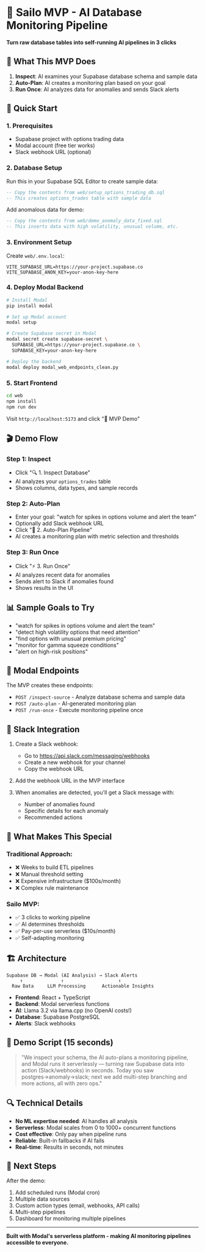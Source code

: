 # 🚀 Sailo MVP - AI Database Monitoring Pipeline

**Turn raw database tables into self-running AI pipelines in 3 clicks**

## 🎯 What This MVP Does

1. **Inspect**: AI examines your Supabase database schema and sample data
2. **Auto-Plan**: AI creates a monitoring plan based on your goal
3. **Run Once**: AI analyzes data for anomalies and sends Slack alerts

## 🏁 Quick Start

### 1. Prerequisites

- Supabase project with options trading data
- Modal account (free tier works)
- Slack webhook URL (optional)

### 2. Database Setup

Run this in your Supabase SQL Editor to create sample data:

```sql
-- Copy the contents from web/setup_options_trading_db.sql
-- This creates options_trades table with sample data
```

Add anomalous data for demo:

```sql
-- Copy the contents from web/demo_anomaly_data_fixed.sql
-- This inserts data with high volatility, unusual volume, etc.
```

### 3. Environment Setup

Create `web/.env.local`:

```env
VITE_SUPABASE_URL=https://your-project.supabase.co
VITE_SUPABASE_ANON_KEY=your-anon-key-here
```

### 4. Deploy Modal Backend

```bash
# Install Modal
pip install modal

# Set up Modal account
modal setup

# Create Supabase secret in Modal
modal secret create supabase-secret \
  SUPABASE_URL=https://your-project.supabase.co \
  SUPABASE_KEY=your-anon-key-here

# Deploy the backend
modal deploy modal_web_endpoints_clean.py
```

### 5. Start Frontend

```bash
cd web
npm install
npm run dev
```

Visit `http://localhost:5173` and click "🚀 MVP Demo"

## 🎬 Demo Flow

### Step 1: Inspect

- Click "🔍 1. Inspect Database"
- AI analyzes your `options_trades` table
- Shows columns, data types, and sample records

### Step 2: Auto-Plan

- Enter your goal: "watch for spikes in options volume and alert the team"
- Optionally add Slack webhook URL
- Click "🤖 2. Auto-Plan Pipeline"
- AI creates a monitoring plan with metric selection and thresholds

### Step 3: Run Once

- Click "⚡ 3. Run Once"
- AI analyzes recent data for anomalies
- Sends alert to Slack if anomalies found
- Shows results in the UI

## 📊 Sample Goals to Try

- "watch for spikes in options volume and alert the team"
- "detect high volatility options that need attention"
- "find options with unusual premium pricing"
- "monitor for gamma squeeze conditions"
- "alert on high-risk positions"

## 🔧 Modal Endpoints

The MVP creates these endpoints:

- `POST /inspect-source` - Analyze database schema and sample data
- `POST /auto-plan` - AI-generated monitoring plan
- `POST /run-once` - Execute monitoring pipeline once

## 🚨 Slack Integration

1. Create a Slack webhook:

   - Go to https://api.slack.com/messaging/webhooks
   - Create a new webhook for your channel
   - Copy the webhook URL

2. Add the webhook URL in the MVP interface

3. When anomalies are detected, you'll get a Slack message with:
   - Number of anomalies found
   - Specific details for each anomaly
   - Recommended actions

## 🎯 What Makes This Special

### Traditional Approach:

- ❌ Weeks to build ETL pipelines
- ❌ Manual threshold setting
- ❌ Expensive infrastructure ($100s/month)
- ❌ Complex rule maintenance

### Sailo MVP:

- ✅ 3 clicks to working pipeline
- ✅ AI determines thresholds
- ✅ Pay-per-use serverless ($10s/month)
- ✅ Self-adapting monitoring

## 🏗️ Architecture

```
Supabase DB → Modal (AI Analysis) → Slack Alerts
     ↑              ↑                    ↑
  Raw Data     LLM Processing      Actionable Insights
```

- **Frontend**: React + TypeScript
- **Backend**: Modal serverless functions
- **AI**: Llama 3.2 via llama.cpp (no OpenAI costs!)
- **Database**: Supabase PostgreSQL
- **Alerts**: Slack webhooks

## 🚀 Demo Script (15 seconds)

> "We inspect your schema, the AI auto-plans a monitoring pipeline, and Modal runs it serverlessly — turning raw Supabase data into action (Slack/webhooks) in seconds. Today you saw postgres→anomaly→slack; next we add multi-step branching and more actions, all with zero ops."

## 🔍 Technical Details

- **No ML expertise needed**: AI handles all analysis
- **Serverless**: Modal scales from 0 to 1000+ concurrent functions
- **Cost effective**: Only pay when pipeline runs
- **Reliable**: Built-in fallbacks if AI fails
- **Real-time**: Results in seconds, not minutes

## 🎪 Next Steps

After the demo:

1. Add scheduled runs (Modal cron)
2. Multiple data sources
3. Custom action types (email, webhooks, API calls)
4. Multi-step pipelines
5. Dashboard for monitoring multiple pipelines

---

**Built with Modal's serverless platform - making AI monitoring pipelines accessible to everyone.**
